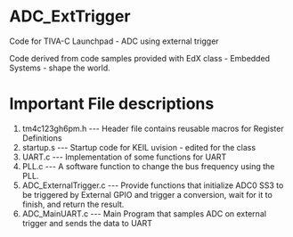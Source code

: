 # ADC_ExtTrigger

Code for TIVA-C Launchpad - ADC using external trigger

Code derived from code samples provided with EdX class - Embedded Systems - shape the world. 

# Important File descriptions 


1. tm4c123gh6pm.h --- Header file contains reusable macros for Register Definitions
2. startup.s --- Startup code for KEIL uvision - edited for the class
3. UART.c --- Implementation of some functions for UART 
4. PLL.c --- A software function to change the bus frequency using the PLL.
5. ADC_ExternalTrigger.c --- Provide functions that initialize ADC0 SS3 to be triggered by External GPIO and trigger a conversion, wait for it to finish, and return the result.
6. ADC_MainUART.c --- Main Program that samples ADC on external trigger and sends the data to UART



